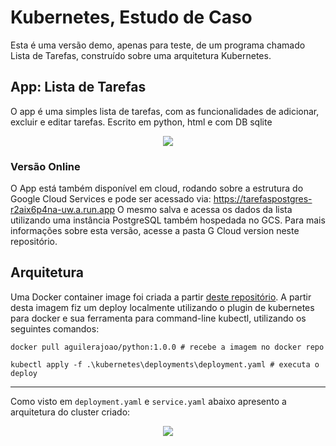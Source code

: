 # Kubernetes, Estudo de Caso
Esta é uma versão demo, apenas para teste, de um programa chamado Lista de Tarefas, construído sobre uma arquitetura Kubernetes.

## App: Lista de Tarefas
O app é uma simples lista de tarefas, com as funcionalidades de adicionar, excluir e editar tarefas. Escrito em python, html e com DB sqlite

<p align="center">
  <img src="https://user-images.githubusercontent.com/68448759/134955365-1ec005ff-f84c-4fb6-a577-e6ff1bdd1db7.PNG" />
</p>

### Versão Online
O App está também disponível em cloud, rodando sobre a estrutura do Google Cloud Services e pode ser acessado via: https://tarefaspostgres-r2aix6p4na-uw.a.run.app
O mesmo salva e acessa os dados da lista utilizando uma instância PostgreSQL também hospedada no GCS.
Para mais informações sobre esta versão, acesse a pasta G Cloud version neste repositório.

## Arquitetura
Uma Docker container image foi criada a partir [deste repositório](https://hub.docker.com/repository/docker/aguilerajoao/python).
A partir desta imagem fiz um deploy localmente utilizando o plugin de kubernetes para docker e sua ferramenta para command-line kubectl, utilizando os seguintes comandos:

`docker pull aguilerajoao/python:1.0.0 # recebe a imagem no docker repo`

`kubectl apply -f .\kubernetes\deployments\deployment.yaml # executa o deploy`

---------

Como visto em `deployment.yaml` e `service.yaml` abaixo apresento a arquitetura do cluster criado:

<p align="center">
  <img src="https://user-images.githubusercontent.com/68448759/134965244-d70df5ea-03e4-4a19-81e6-d6e6ccbcfe34.png" />
</p>


